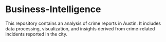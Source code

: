 # Business-Intelligence
This repository contains an analysis of crime reports in Austin. It includes data processing, visualization, and insights derived from crime-related incidents reported in the city.
